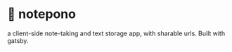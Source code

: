 # 🍙 notepono

a client-side note-taking and text storage app, with sharable urls.
Built with gatsby.
